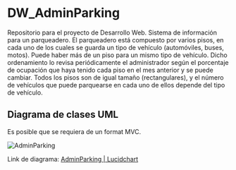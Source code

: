 # DW_AdminParking

Repositorio para el proyecto de Desarrollo Web.
Sistema de información para un parqueadero. El parqueadero está compuesto por varios pisos, en cada uno de los cuales se guarda un tipo de vehículo (automóviles, buses, motos). Puede haber más de un piso para un mismo tipo de vehículo. Dicho ordenamiento lo revisa periódicamente el administrador según el porcentaje de ocupación que haya tenido cada piso en el mes anterior y se puede cambiar. Todos los pisos son de igual tamaño (rectangulares), y el número de vehículos que puede parquearse en cada uno de ellos depende del tipo de vehículo. 


## Diagrama de clases UML

Es posible que se requiera de un format MVC.

![AdminParking](https://github.com/santiagoreyb/DW_AdminParking/assets/68712197/6b5e8cb1-350f-44af-b925-65967607d4f9)

Link de diagrama: [AdminParking | Lucidchart](https://lucid.app/lucidchart/65218aa2-1a03-48b2-bbe8-1a68c5a32220/edit?viewport_loc=664%2C-1666%2C5090%2C2081%2C0_0&invitationId=inv_8660e747-ce90-494d-8b83-ea9a0931ab51)


